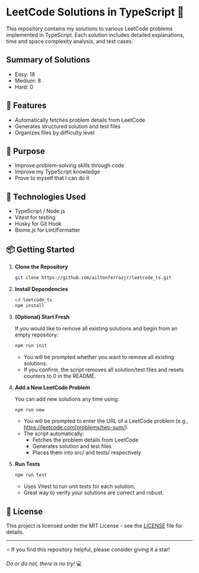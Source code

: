 # LeetCode Solutions in TypeScript 🚀

This repository contains my solutions to various LeetCode problems implemented in TypeScript.
Each solution includes detailed explanations, time and space complexity analysis, and test cases.

## Summary of Solutions
- Easy: 18
- Medium: 8
- Hard: 0

## 🚀 Features

- Automatically fetches problem details from LeetCode
- Generates structured solution and test files
- Organizes files by difficulty level

## 🎯 Purpose

- Improve problem-solving skills through code
- Improve my TypeScript knowledge
- Prove to myself that I can do it

## 🔧 Technologies Used

- TypeScript / Node.js
- Vitest for testing
- Husky for Git Hook
- Biome.js for Lint/Formatter

## 📦 Getting Started

1. **Clone the Repository**  

   ```bash
   git clone https://github.com/ailtonferrazjr/leetcode_ts.git
    ```

2. **Install Dependencies**


    ```bash
    cd leetcode_ts
    npm install
    ```

3. **(Optional) Start Fresh**

    If you would like to remove all existing solutions and begin from an empty repository:


    ```bash
    npm run init
    ```

    - You will be prompted whether you want to remove all existing solutions.
    - If you confirm, the script removes all solution/test files and resets counters to 0 in the README.

4. **Add a New LeetCode Problem**

    You can add new solutions any time using:

    ```bash
    npm run new
    ```

    - You will be prompted to enter the URL of a LeetCode problem (e.g., https://leetcode.com/problems/two-sum/).
    - The script automatically:
        - Fetches the problem details from LeetCode
        - Generates solution and test files
        - Places them into src/<difficulty> and tests/<difficulty> respectively


5. **Run Tests**

    ```bash
    npm run test
    ```

    - Uses Vitest to run unit tests for each solution.
    - Great way to verify your solutions are correct and robust.

## 📜 License

This project is licensed under the MIT License - see the [LICENSE](LICENSE) file for details.

---

⭐️ If you find this repository helpful, please consider giving it a star!

*Do or do not, there is no try!* 💻
